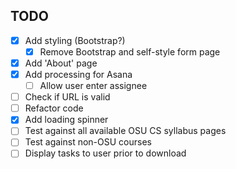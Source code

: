 ## TODO

- [x] Add styling (Bootstrap?)
  - [x] Remove Bootstrap and self-style form page
- [x] Add 'About' page
- [x] Add processing for Asana
  - [ ] Allow user enter assignee
- [ ] Check if URL is valid
- [ ] Refactor code
- [x] Add loading spinner
- [ ] Test against all available OSU CS syllabus pages
- [ ] Test against non-OSU courses
- [ ] Display tasks to user prior to download
